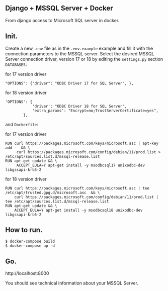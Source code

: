 ## Django + MSSQL Server + Docker
From django access to Microsoft SQL server in docker.

## Init.
Create a new `.env` file as in the `.env.example` example and fill it with the connection parameters to the MSSQL server. Select the desired MSSQL Server connection driver, version 17 or 18 by editing the `settings.py` section `DATABASES`:

for 17 version driver
```
"OPTIONS": {"driver": "ODBC Driver 17 for SQL Server", },

```

for 18 version driver
```
'OPTIONS': {
            'driver': "ODBC Driver 18 for SQL Server",
            'extra_params': "Encrypt=no;TrustServerCertificate=yes",
        },
```

and `Dockerfile`:

for 17 version driver
```
RUN curl https://packages.microsoft.com/keys/microsoft.asc | apt-key add -  && \
     curl https://packages.microsoft.com/config/debian/11/prod.list > /etc/apt/sources.list.d/mssql-release.list
RUN apt-get update && \
     ACCEPT_EULA=Y apt-get install -y msodbcsql17 unixodbc-dev libgssapi-krb5-2

```

for 18 version driver
```
RUN curl https://packages.microsoft.com/keys/microsoft.asc | tee /etc/apt/trusted.gpg.d/microsoft.asc  && \
    curl https://packages.microsoft.com/config/debian/11/prod.list | tee /etc/apt/sources.list.d/mssql-release.list
RUN apt-get update && \
    ACCEPT_EULA=Y apt-get install -y msodbcsql18 unixodbc-dev libgssapi-krb5-2
```

## How to run.
```
$ docker-compose build
$ docker-compose up -d
```

## Go.
http://localhost:8000

You should see technical information about your MSSQL Server.
